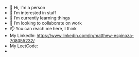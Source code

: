 - 👋 Hi, I’m a person
- 👀 I’m interested in stuff
- 🌱 I’m currently learning things
- 💞️ I’m looking to collaborate on work
- 📫 You can reach me here, I think
- My LinkedIn: https://www.linkedin.com/in/matthew-espinoza-708055232/
- My LeetCode: 
- 
<!---
Espi5730/Espi5730 is a ✨ special ✨ repository because its `README.md` (this file) appears on your GitHub profile.
You can click the Preview link to take a look at your changes.
--->
